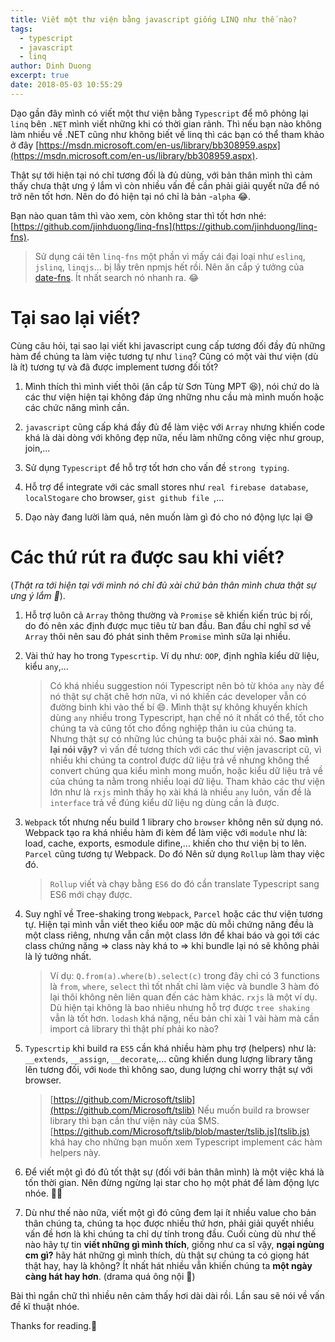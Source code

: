 ```yaml
---
title: Viết một thư viện bằng javascript giống LINQ như thế nào?
tags:
  - typescript
  - javascript
  - linq
author: Dinh Duong
excerpt: true
date: 2018-05-03 10:55:29
---
```



<!-- ![linq-fns](https://i.imgur.com/paTlz8I.png) -->

Dạo gần đây mình có viết một thư viện bằng `Typescript` để mô phỏng lại `linq` bên `.NET` mình viết những khi có thời gian rảnh. Thì nếu bạn nào không làm nhiều về .NET cũng như không biết về linq thì các bạn có thể tham khảo ở đây [https://msdn.microsoft.com/en-us/library/bb308959.aspx](https://msdn.microsoft.com/en-us/library/bb308959.aspx).

<!-- more -->

Thật sự tới hiện tại nó chỉ tương đối là đủ dùng, với bản thân mình thì cảm thấy chưa thật ưng ý lắm vì còn nhiều vấn đề cần phải giải quyết nữa để nó trở nên tốt hơn. Nên do đó hiện tại nó chỉ là bản -`alpha` 😂.

Bạn nào quan tâm thì vào xem, còn không star thì tốt hơn nhé: [https://github.com/jinhduong/linq-fns](https://github.com/jinhduong/linq-fns).
> Sử dụng cái tên `linq-fns` một phần vì mấy cái đại loại như `eslinq`, `jslinq`, `linqjs`... bị lấy trên npmjs hết rồi. Nên ăn cắp ý tưởng của [date-fns](https://date-fns.org/). Ít nhất search nó nhanh ra. 😂

# Tại sao lại viết?

Cùng câu hỏi, tại sao lại viết khi javascript cung cấp tương đối đầy đủ những hàm để chúng ta làm việc tương tự như `linq`? Cũng có một vài thư viện (dù là ít) tương tự và đã được implement tương đối tốt?
1. Mình thích thì mình viết thôi (ăn cắp từ Sơn Tùng MPT 😆), nói chứ do là các thư viện hiện tại không đáp ứng những nhu cầu mà mình muốn hoặc các chức năng mình cần.

2. `javascript` cũng cấp khá đầy đủ để làm việc với `Array` nhưng khiến code khá là dài dòng với không đẹp nữa, nếu làm những công việc như group, join,...

3. Sử dụng `Typescript` để hỗ trợ tốt hơn cho vấn đề `strong typing`. 

4. Hỗ trợ để integrate với các small stores như `real firebase database`, `localStogare` cho browser, `gist github file `,...

5. Dạo này đang lười làm quá, nên muốn làm gì đó cho nó động lực lại 😅

# Các thứ rút ra được sau khi viết? 

(*Thật ra tới hiện tại với mình nó chỉ đủ xài chứ bản thân mình chưa thật sự ưng ý lắm 👊*).

1. Hỗ trợ luôn cả `Array` thông thường và `Promise` sẽ khiến kiến trúc bị rối, do đó nên xác định được mục tiêu từ ban đầu. Ban đầu chỉ nghĩ sơ về `Array` thôi nên sau đó phát sinh thêm `Promise` mình sữa lại nhiều.

2. Vài thứ hay ho trong `Typescrtip`. Ví dụ như: `OOP`, định nghĩa kiểu dữ liệu, kiểu `any`,...
    > Có khá nhiều suggestion nói Typescript nên bỏ từ khóa `any` này để nó thật sự chặt chẽ hơn nữa, vì nó khiến các developer vẫn có đường binh khi vào thế bí 😄. Mình thật sự không khuyến khích dùng `any` nhiều trong Typescript, hạn chế nó ít nhất có thể, tốt cho chúng ta và cũng tốt cho đồng nghiệp thân iu của chúng ta. Nhưng thật sự có những lúc chúng ta buộc phải xài nó. **Sao mình lại nói vậy?** vì vấn đề tương thích với các thư viện javascript cũ, vì nhiều khi chúng ta control được dữ liệu trả về nhưng không thể convert chúng qua kiểu mình mong muốn, hoặc kiểu dữ liệu trả về của chúng ta nằm trong nhiều loại dữ liệu. Tham khảo các thư viện lớn như là `rxjs` mình thấy họ xài khá là nhiều `any` luôn, vấn đề là `interface` trả về đúng kiểu dữ liệu ng dùng cần là được.
    
3. `Webpack` tốt nhưng nếu build 1 library cho `browser` không nên sử dụng nó. Webpack tạo ra khá nhiều hàm đi kèm để làm việc với `module` như là: load, cache, exports, esmodule difine,... khiến cho thư viện bị to lên. `Parcel` cũng tương tự Webpack. Do đó Nên sử dụng `Rollup` làm thay việc đó. 
    > `Rollup` viết và chạy bằng `ES6` do đó cần translate Typescript sang ES6 mới chạy được.

4. Suy nghĩ về Tree-shaking trong `Webpack`, `Parcel` hoặc các thư viện tương tự. Hiện tại mình vẫn viết theo kiểu `OOP` mặc dù mỗi chứng năng đều là một class riêng, nhưng vẫn cần một class lớn để khai báo và gọi tới các class chứng năng => class này khá to => khi bundle lại nó sẽ không phải là lý tưởng nhất.
    > Ví dụ: `Q.from(a).where(b).select(c)` trong đây chỉ có 3 functions là `from`, `where`, `select` thì tốt nhất chỉ làm việc và bundle 3 hàm đó lại thôi không nên liên quan đến các hàm khác. `rxjs` là một ví dụ.
    Dù hiện tại không là bao nhiêu nhưng hỗ trợ được `tree shaking` vẫn là tốt hơn. `lodash` khá nặng, nếu bản chỉ xài 1 vài hàm mà cần import cả library thì thật phí phải ko nào?

5. `Typescrtip` khi build ra `ES5` cần khá nhiều hàm phụ trợ (helpers) như là: `__extends`, `__assign`, `__decorate`,... cũng khiến dung lượng library tăng lên tương đối, với `Node` thì không sao, dung lượng chỉ worry thật sự với browser.
    > [https://github.com/Microsoft/tslib](https://github.com/Microsoft/tslib) Nếu muốn build ra browser library thì bạn cần thư viện này của $MS.
    > [https://github.com/Microsoft/tslib/blob/master/tslib.js](tslib.js) khá hay cho những bạn muốn xem Typescript implement các hàm helpers này.

6. Để viết một gì đó đủ tốt thật sự (đối với bản thân mình) là một việc khá là tốn thời gian. Nên đừng ngừng lại star cho họ một phát để làm động lực nhóe. 👍🏼

7. Dù như thế nào nữa, viết một gì đó cũng đem lại ít nhiều value cho bản thân chúng ta, chúng ta học được nhiều thứ hơn, phải giải quyết nhiều vấn đề hơn là khi chúng ta chỉ dự tính trong đầu. Cuối cùng dù như thế nào hãy tự tin **viết những gì mình thích**, giống như ca sĩ vậy, **ngại ngùng cm gì?** hãy hát những gì mình thích, dù thật sự chúng ta có giọng hát thật hay, hay là không? Ít nhất hát nhiều vẫn khiến chúng ta **một ngày càng hát hay hơn**. (drama quá ông nội 🐸)

Bài thì ngắn chữ thì nhiều nên cảm thấy hơi dài dài rồi. Lần sau sẽ nói về vấn đề kĩ thuật nhóe.

Thanks for reading.📗